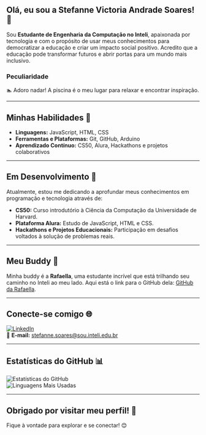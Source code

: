 ## Olá, eu sou a Stefanne Victoria Andrade Soares! 👋

Sou **Estudante de Engenharia da Computação no Inteli**, apaixonada por tecnologia e com o propósito de usar meus conhecimentos para democratizar a educação e criar um impacto social positivo. Acredito que a educação pode transformar futuros e abrir portas para um mundo mais inclusivo. 

### Peculiaridade
🏊 Adoro nadar! A piscina é o meu lugar para relaxar e encontrar inspiração.

---

## Minhas Habilidades 🚀
- **Linguagens:** JavaScript, HTML, CSS
- **Ferramentas e Plataformas:** Git, GitHub, Arduino
- **Aprendizado Contínuo:** CS50, Alura, Hackathons e projetos colaborativos

---

## Em Desenvolvimento 🌟
Atualmente, estou me dedicando a aprofundar meus conhecimentos em programação e tecnologia através de:
- **CS50:** Curso introdutório à Ciência da Computação da Universidade de Harvard.
- **Plataforma Alura:** Estudo de JavaScript, HTML e CSS.
- **Hackathons e Projetos Educacionais:** Participação em desafios voltados à solução de problemas reais.

---

## Meu Buddy 🤝
Minha buddy é a **Rafaella**, uma estudante incrível que está trilhando seu caminho no Inteli ao meu lado. Aqui está o link para o GitHub dela: [GitHub da Rafaella](https://github.com/SEU-BUDDY-AQUI).

---

## Conecte-se comigo 🌐
[![LinkedIn](https://img.shields.io/badge/-LinkedIn-blue?style=flat-square&logo=LinkedIn&logoColor=white&link=https://www.linkedin.com/in/stefanne-soares-9b31a8256)](https://www.linkedin.com/in/stefanne-soares-9b31a8256)  
📧 **E-mail:** [stefanne.soares@sou.inteli.edu.br](mailto:stefanne.soares@sou.inteli.edu.br)

---

## Estatísticas do GitHub 📊
![Estatísticas do GitHub](https://github-readme-stats.vercel.app/api?username=seu-username&show_icons=true&theme=radical)  
![Linguagens Mais Usadas](https://github-readme-stats.vercel.app/api/top-langs/?username=seu-username&layout=compact&theme=radical)

---

## Obrigado por visitar meu perfil! 🙌
Fique à vontade para explorar e se conectar! 😊


<!--
**stefannevictoria/stefannevictoria** is a ✨ _special_ ✨ repository because its `README.md` (this file) appears on your GitHub profile.

Here are some ideas to get you started:

- 🔭 I’m currently working on ...
- 🌱 I’m currently learning ...
- 👯 I’m looking to collaborate on ...
- 🤔 I’m looking for help with ...
- 💬 Ask me about ...
- 📫 How to reach me: ...
- 😄 Pronouns: ...
- ⚡ Fun fact: ...
-->
